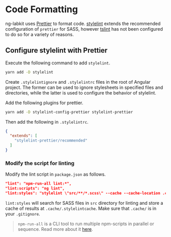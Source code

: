 # Code Formatting

ng-labkit uses [Prettier](https://prettier.io/) to format code. [stylelint](https://stylelint.io/) extends the recommended configuration of `prettier` for SASS, however [tslint](https://github.com/palantir/tslint) has not been configured to do so for a variety of reasons.

## Configure stylelint with Prettier

Execute the following command to add `stylelint`.

```sh
yarn add -D stylelint
```

Create `.stylelintignore` and `.stylelintrc` files in the root of Angular project. The former can be used to ignore stylesheets in specified files and directories, while the latter is used to configure the behavior of stylelint.

Add the following plugins for prettier.

```sh
yarn add -D stylelint-config-prettier stylelint-prettier
```

Then add the following in `.stylelintrc`.

```json
{
  "extends": [
    "stylelint-prettier/recommended"
  ]
}
```

### Modify the script for linting

Modify the lint script in `package.json` as follows.

```json
"lint": "npm-run-all lint:*",
"lint:scripts": "ng lint",
"lint:styles": "stylelint \"src/**/*.scss\" --cache --cache-location .cache/.stylelintcache",
```

`lint:styles` will search for SASS files in `src` directory for linting and store a cache of results at `.cache/.stylelintcache`. Make sure that `.cache/` is in your `.gitignore`.

> `npm-run-all` is a CLI tool to run multiple npm-scripts in parallel or sequence. Read more about it [here](https://github.com/mysticatea/npm-run-all).
